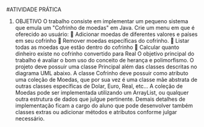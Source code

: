 #ATIVIDADE PRÁTICA
1. OBJETIVO
O trabalho consiste em implementar um pequeno sistema que emula um "Cofrinho
de moedas" em Java. Crie um menu em que é oferecido ao usuário:
 Adicionar moedas de diferentes valores e países em seu cofrinho
 Remover moedas específicas do cofrinho.
 Listar todas as moedas que estão dentro do cofrinho
 Calcular quanto dinheiro existe no cofrinho convertido para Real
O objetivo principal do trabalho é avaliar o bom uso do conceito de herança e
polimorfismo. O projeto deve possuir uma classe Principal além das classes descritas no
diagrama UML abaixo.
A classe Cofrinho deve possuir como atributo uma coleção de Moedas, que por sua
vez é uma classe mãe abstrata de outras classes específicas de Dolar, Euro, Real, etc... A
coleção de Moedas pode ser implementada utilizando um ArrayList, ou qualquer outra
estrutura de dados que julgue pertinente.
Demais detalhes de implementação ficam a cargo do aluno que pode desenvolver
também classes extras ou adicionar métodos e atributos conforme julgar necessário.
